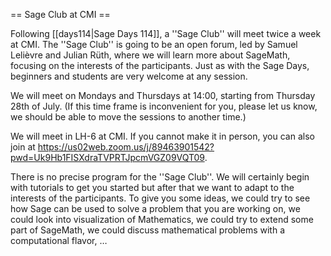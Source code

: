 == Sage Club at CMI ==

Following [[days114|Sage Days 114]], a ''Sage Club'' will meet twice a week at CMI. The ''Sage Club'' is going to be an open forum, led by Samuel Lelièvre and Julian Rüth, where we will learn more about SageMath, focusing on the interests of the participants. Just as with the Sage Days, beginners and students are very welcome at any session.

We will meet on Mondays and Thursdays at 14:00, starting from Thursday 28th of July. (If this time frame is inconvenient for you, please let us know, we should be able to move the sessions to another time.)

We will meet in LH-6 at CMI. If you cannot make it in person, you can also join at https://us02web.zoom.us/j/89463901542?pwd=Uk9Hb1FISXdraTVPRTJpcmVGZ09VQT09.

There is no precise program for the ''Sage Club''. We will certainly begin with tutorials to get you started but after that we want to adapt to the interests of the participants. To give you some ideas, we could try to see how Sage can be used to solve a problem that you are working on, we could look into visualization of Mathematics, we could try to extend some part of SageMath, we could discuss mathematical problems with a computational flavor, …
